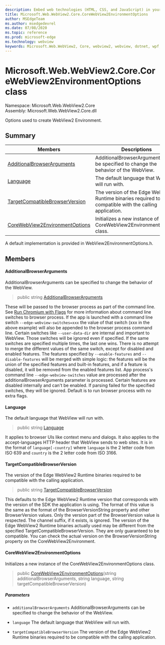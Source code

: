 ```yaml
---
description: Embed web technologies (HTML, CSS, and JavaScript) in your native applications with the Microsoft Edge WebView2 control
title: Microsoft.Web.WebView2.Core.CoreWebView2EnvironmentOptions
author: MSEdgeTeam
ms.author: msedgedevrel
ms.date: 07/08/2020
ms.topic: reference
ms.prod: microsoft-edge
ms.technology: webview
keywords: Microsoft.Web.WebView2, Core, webview2, webview, dotnet, wpf, winforms, app, edge, CoreWebView2, CoreWebView2Controller, browser control, edge html, Microsoft.Web.WebView2.Core.CoreWebView2EnvironmentOptions
---
```


# Microsoft.Web.WebView2.Core.CoreWebView2EnvironmentOptions class 

Namespace: Microsoft.Web.WebView2.Core\
Assembly: Microsoft.Web.WebView2.Core.dll

Options used to create WebView2 Environment.

## Summary

 Members                        | Descriptions
--------------------------------|---------------------------------------------
[AdditionalBrowserArguments](#additionalbrowserarguments) | AdditionalBrowserArguments can be specified to change the behavior of the WebView.
[Language](#language) | The default language that WebView will run with.
[TargetCompatibleBrowserVersion](#targetcompatiblebrowserversion) | The version of the Edge WebView2 Runtime binaries required to be compatible with the calling application.
[CoreWebView2EnvironmentOptions](#corewebview2environmentoptions) | Initializes a new instance of the CoreWebView2EnvironmentOptions class.

A default implementation is provided in WebView2EnvironmentOptions.h.

## Members

#### AdditionalBrowserArguments 

AdditionalBrowserArguments can be specified to change the behavior of the WebView.

> public string [AdditionalBrowserArguments](#additionalbrowserarguments)

These will be passed to the browser process as part of the command line. See [Run Chromium with Flags](https://aka.ms/RunChromiumWithFlags) for more information about command line switches to browser process. If the app is launched with a command line switch `--edge-webview-switches=xxx` the value of that switch (xxx in the above example) will also be appended to the browser process command line. Certain switches like `--user-data-dir` are internal and important to WebView. Those switches will be ignored even if specified. If the same switches are specified multiple times, the last one wins. There is no attempt to merge the different values of the same switch, except for disabled and enabled features. The features specified by `--enable-features` and `--disable-features` will be merged with simple logic: the features will be the union of the specified features and built-in features, and if a feature is disabled, it will be removed from the enabled features list. App process's command line `--edge-webview-switches` value are processed after the additionalBrowserArguments parameter is processed. Certain features are disabled internally and can't be enabled. If parsing failed for the specified switches, they will be ignored. Default is to run browser process with no extra flags.

#### Language 

The default language that WebView will run with.

> public string [Language](#language)

It applies to browser UIs like context menu and dialogs. It also applies to the accept-languages HTTP header that WebView sends to web sites. It is in the format of `language[-country]` where `language` is the 2 letter code from ISO 639 and `country` is the 2 letter code from ISO 3166.

#### TargetCompatibleBrowserVersion 

The version of the Edge WebView2 Runtime binaries required to be compatible with the calling application.

> public string [TargetCompatibleBrowserVersion](#targetcompatiblebrowserversion)

This defaults to the Edge WebView2 Runtime version that corresponds with the version of the SDK the application is using. The format of this value is the same as the format of the BrowserVersionString property and other BrowserVersion values. Only the version part of the BrowserVersion value is respected. The channel suffix, if it exists, is ignored. The version of the Edge WebView2 Runtime binaries actually used may be different from the specified TargetCompatibleBrowserVersion. They are only guaranteed to be compatible. You can check the actual version on the BrowserVersionString property on the CoreWebView2Environment.

#### CoreWebView2EnvironmentOptions 

Initializes a new instance of the CoreWebView2EnvironmentOptions class.

> public  [CoreWebView2EnvironmentOptions](#corewebview2environmentoptions)(string additionalBrowserArguments, string language, string targetCompatibleBrowserVersion)

##### Parameters
* `additionalBrowserArguments` AdditionalBrowserArguments can be specified to change the behavior of the WebView. 

* `language` The default language that WebView will run with. 

* `targetCompatibleBrowserVersion` The version of the Edge WebView2 Runtime binaries required to be compatible with the calling application.

